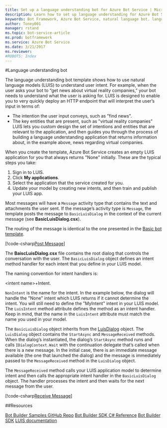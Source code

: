 ```yaml
---
title: Set up a language understanding bot for Azure Bot Service | Microsoft Docs
description: Learn how to set up language understanding for Azure Bot Service.
keywords: Bot Framework, Azure Bot Service, natural language bot. language understanding bog
author: Toney001
manager: rstand
ms.topic: bot-service-article
ms.prod: botframework
ms.service: Azure Bot Service
ms.date: 3/21/2017
ms.reviewer:
#ROBOTS: Index
---
```


#Language understanding bot


The language understanding bot template shows how to use natural language models (LUIS) to understand user intent. For example, when the user asks your bot to “get news about virtual reality companies,” your bot needs to understand what the user is asking for. LUIS is designed to enable you to very quickly deploy an HTTP endpoint that will interpret the user’s input in terms of:
- The intention the user input conveys, such as "find news".
- The key entities that are present, such as "virtual reality companies" 
LUIS lets you custom design the set of intentions and entities that are relevant to the application, and then guides you through the process of building a language understanding application that returns information about, in the example above, news regarding virtual companies.

When you create the template, Azure Bot Service creates an empty LUIS application for you that always returns "None" initially. These are the typical steps you take:

1. Sign in to LUIS.
2. Click **My applications**.
3. Select the application that the service created for you.
4. Update your model by creating new intents, and then train and publish your LUIS app.

Most messages will have a `Message` activity type that contains the text and attachments the user sent. If the message’s activity type is `Message`, the template posts the message to `BasicLuisDialog` in the context of the current message (see **BasicLuisDialog.csx**).

The routing of the message is identical to the one presented in the [Basic bot template](bot-framework-azure-basic-bot.md).

[!code-csharp[Post Message](../includes/code/azure-understanding-language.cs#postMessage)]

The **BaiscLuisDialog.csx** file contains the root dialog that controls the conversation with the user. The `BasicLuisDialog` object defines an intent method handler for each intent that you define in your LUIS model. 

The naming convention for intent handlers is:

\<intent name\>+Intent. 

`NonIntent` is the name for the intent. In the example below, the dialog will handle the "None" intent which LUIS returns if it cannot determine the intent. You will still need to define the "MyIntent" intent in your LUIS model. The `LuisIntent` method attribute defines the method as an intent handler. Keep in mind, that the name in the `LuisIntent` attribute must match the name you used in your model.

The `BasicLuisDialog` object inherits from the <a href="https://docs.botframework.com/en-us/csharp/builder/sdkreference/d8/df9/class_microsoft_1_1_bot_1_1_builder_1_1_dialogs_1_1_luis_dialog.html/" target="_blank">LuisDialog</a> object. The `LuisDialog` object contains the `StartAsync` and `MessageReceived` methods. When the dialog’s instantiated, the dialog’s `StartAsync` method runs and calls `IDialogContext.Wait` with the continuation delegate that’s called when there is a new message. In the initial case, there is an immediate message available (the one that launched the dialog) and the message is immediately passed to the `MessageReceived` method in the `LuisDialog` object.

The `MessageReceived` method calls your LUIS application model to determine intent and then calls the appropriate intent handler in the `BasicLuisDialog` object. The handler processes the intent and then waits for the next message from the user.

[!code-csharp[Receive Message](../includes/code/azure-understanding-language.cs#receiveMessage)]

##Resources

<a href="https://github.com/Microsoft/BotBuilder-Samples" target="_blank">Bot Builder Samples GitHub Repo</a>
<a href="https://docs.botframework.com/en-us/csharp/builder/sdkreference/" target="_blank">Bot Builder SDK C# Reference</a>
<a href="https://github.com/Microsoft/BotBuilder-Samples" target="_blank">Bot Builder SDK</a>
<a href="https://www.luis.ai/Help" target="_blank">LUIS documentation</a>



[LuisDialogLink]: https://docs.botframework.com/en-us/csharp/builder/sdkreference/d8/df9/class_microsoft_1_1_bot_1_1_builder_1_1_dialogs_1_1_luis_dialog.html/
